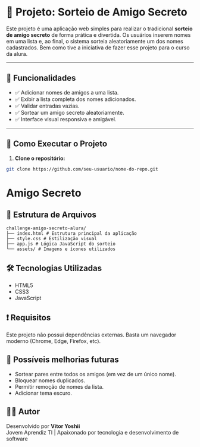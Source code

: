 # 🎁 Projeto: Sorteio de Amigo Secreto

Este projeto é uma aplicação web simples para realizar o tradicional **sorteio de amigo secreto** de forma prática e divertida. Os usuários inserem nomes em uma lista e, ao final, o sistema sorteia aleatoriamente um dos nomes cadastrados.
Bem como tive a iniciativa de fazer esse projeto para o curso da alura.

---

## 📌 Funcionalidades

- ✅ Adicionar nomes de amigos a uma lista.
- ✅ Exibir a lista completa dos nomes adicionados.
- ✅ Validar entradas vazias.
- ✅ Sortear um amigo secreto aleatoriamente.
- ✅ Interface visual responsiva e amigável.

---

## 🚀 Como Executar o Projeto

1. **Clone o repositório:**

```bash
git clone https://github.com/seu-usuario/nome-do-repo.git
```

# Amigo Secreto

## 📂 Estrutura de Arquivos
```plaintext
challenge-amigo-secreto-alura/
├── index.html # Estrutura principal da aplicação
├── style.css # Estilização visual
├── app.js # Lógica JavaScript do sorteio
└── assets/ # Imagens e ícones utilizados 
```

## 🛠️ Tecnologias Utilizadas

- HTML5  
- CSS3  
- JavaScript

## ❗ Requisitos

Este projeto não possui dependências externas. Basta um navegador moderno (Chrome, Edge, Firefox, etc).

## 🐞 Possíveis melhorias futuras

- Sortear pares entre todos os amigos (em vez de um único nome).  
- Bloquear nomes duplicados.  
- Permitir remoção de nomes da lista.  
- Adicionar tema escuro.

## 👨‍💻 Autor

Desenvolvido por **Vitor Yoshii**  
Jovem Aprendiz TI | Apaixonado por tecnologia e desenvolvimento de software

